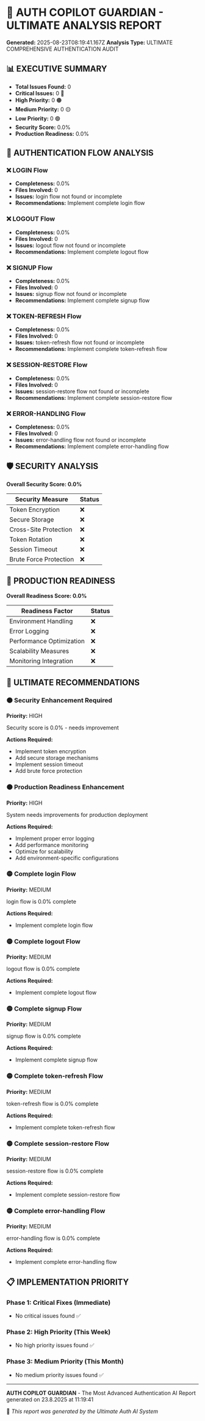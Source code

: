 # 🤖 AUTH COPILOT GUARDIAN - ULTIMATE ANALYSIS REPORT

**Generated:** 2025-08-23T08:19:41.167Z
**Analysis Type:** ULTIMATE COMPREHENSIVE AUTHENTICATION AUDIT

## 📊 EXECUTIVE SUMMARY

- **Total Issues Found:** 0
- **Critical Issues:** 0 🔴
- **High Priority:** 0 🟠
- **Medium Priority:** 0 🟡
- **Low Priority:** 0 🟢
- **Security Score:** 0.0%
- **Production Readiness:** 0.0%

## 🔄 AUTHENTICATION FLOW ANALYSIS

### ❌ LOGIN Flow
- **Completeness:** 0.0%
- **Files Involved:** 0
- **Issues:** login flow not found or incomplete
- **Recommendations:** Implement complete login flow

### ❌ LOGOUT Flow
- **Completeness:** 0.0%
- **Files Involved:** 0
- **Issues:** logout flow not found or incomplete
- **Recommendations:** Implement complete logout flow

### ❌ SIGNUP Flow
- **Completeness:** 0.0%
- **Files Involved:** 0
- **Issues:** signup flow not found or incomplete
- **Recommendations:** Implement complete signup flow

### ❌ TOKEN-REFRESH Flow
- **Completeness:** 0.0%
- **Files Involved:** 0
- **Issues:** token-refresh flow not found or incomplete
- **Recommendations:** Implement complete token-refresh flow

### ❌ SESSION-RESTORE Flow
- **Completeness:** 0.0%
- **Files Involved:** 0
- **Issues:** session-restore flow not found or incomplete
- **Recommendations:** Implement complete session-restore flow

### ❌ ERROR-HANDLING Flow
- **Completeness:** 0.0%
- **Files Involved:** 0
- **Issues:** error-handling flow not found or incomplete
- **Recommendations:** Implement complete error-handling flow

## 🛡️ SECURITY ANALYSIS

**Overall Security Score: 0.0%**

| Security Measure | Status |
|------------------|--------|
| Token Encryption | ❌ |
| Secure Storage | ❌ |
| Cross-Site Protection | ❌ |
| Token Rotation | ❌ |
| Session Timeout | ❌ |
| Brute Force Protection | ❌ |

## 🚀 PRODUCTION READINESS

**Overall Readiness Score: 0.0%**

| Readiness Factor | Status |
|------------------|--------|
| Environment Handling | ❌ |
| Error Logging | ❌ |
| Performance Optimization | ❌ |
| Scalability Measures | ❌ |
| Monitoring Integration | ❌ |

## 🎯 ULTIMATE RECOMMENDATIONS

### 🟠 Security Enhancement Required
**Priority:** HIGH

Security score is 0.0% - needs improvement

**Actions Required:**
- Implement token encryption
- Add secure storage mechanisms
- Implement session timeout
- Add brute force protection

### 🟠 Production Readiness Enhancement
**Priority:** HIGH

System needs improvements for production deployment

**Actions Required:**
- Implement proper error logging
- Add performance monitoring
- Optimize for scalability
- Add environment-specific configurations

### 🟡 Complete login Flow
**Priority:** MEDIUM

login flow is 0.0% complete

**Actions Required:**
- Implement complete login flow

### 🟡 Complete logout Flow
**Priority:** MEDIUM

logout flow is 0.0% complete

**Actions Required:**
- Implement complete logout flow

### 🟡 Complete signup Flow
**Priority:** MEDIUM

signup flow is 0.0% complete

**Actions Required:**
- Implement complete signup flow

### 🟡 Complete token-refresh Flow
**Priority:** MEDIUM

token-refresh flow is 0.0% complete

**Actions Required:**
- Implement complete token-refresh flow

### 🟡 Complete session-restore Flow
**Priority:** MEDIUM

session-restore flow is 0.0% complete

**Actions Required:**
- Implement complete session-restore flow

### 🟡 Complete error-handling Flow
**Priority:** MEDIUM

error-handling flow is 0.0% complete

**Actions Required:**
- Implement complete error-handling flow

## 📋 IMPLEMENTATION PRIORITY

### Phase 1: Critical Fixes (Immediate)
- No critical issues found ✅

### Phase 2: High Priority (This Week)
- No high priority issues found ✅

### Phase 3: Medium Priority (This Month)
- No medium priority issues found ✅

---

**AUTH COPILOT GUARDIAN** - The Most Advanced Authentication AI
Report generated on 23.8.2025 at 11:19:41

🤖 *This report was generated by the Ultimate Auth AI System*
